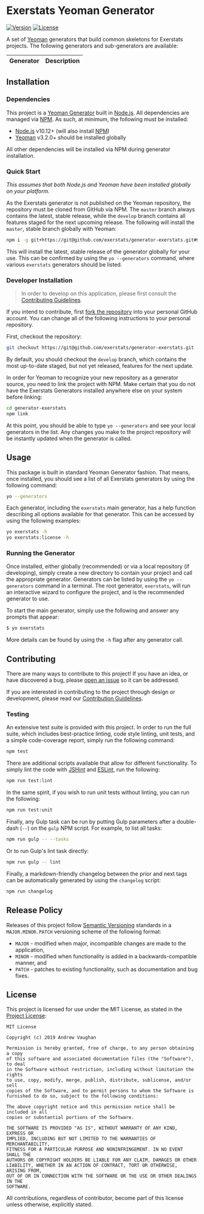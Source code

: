 # Exerstats Yeoman Generator

[![Version][version-image]][github-release]
[![License][license-image]][github-license]

A set of [Yeoman][yeoman] generators that build common skeletons for Exerstats projects. The following generators
and sub-generators are available:

| Generator         | Description                                                                          |
|:-----------------:|:-------------------------------------------------------------------------------------|

## Installation

### Dependencies

This project is a [Yeoman Generator][yeoman] built in [Node.js][node]. All dependencies are managed via [NPM][npm].
As such, at minimum, the following must be installed:

* [Node.js][node] v10.12+ (will also install [NPM][npm])
* [Yeoman][yeoman] v3.2.0+ should be installed globally

All other dependencies will be installed via NPM during generator installation.

### Quick Start

*This assumes that both Node.js and Yeoman have been installed globally on your platform.*

As the Exerstats generator is not published on the Yeoman repository, the repository must be cloned from GitHub via
NPM.  The `master` branch always contains the latest, stable release, while the `develop` branch contains all
features staged for the next upcoming release.  The following will install the `master`, stable branch globally with
Yeoman:

```bash
npm i -g git+https://git@github.com/exerstats/generator-exerstats.git#master
```

This will install the latest, stable release of the generator globally for your use.  This can be confirmed by
using the `yo --generators` command, where various `exerstats` generators should be listed.

### Developer Installation

> In order to develop on this application, please first consult the [Contributing Guidelines][github-contribute].

If you intend to contribute, first [fork the repository][github-fork] into your personal GitHub account. You can
change all of the following instructions to your personal repository.

First, checkout the repository:

```bash
git checkout https://git@github.com/exerstats/generator-exerstats.git
```

By default, you should checkout the `develop` branch, which contains the most up-to-date staged, but not yet released,
features for the next update.

In order for Yeoman to recognize your new repository as a generator source, you need to link the project with NPM.
Make certain that you do not have the Exerstats Generators installed anywhere else on your system before linking:

```bash
cd generator-exerstats
npm link
```

At this point, you should be able to type `yo --generators` and see your local generators in the list. Any changes you
make to the project repository will be instantly updated when the generator is called.

## Usage

This package is built in standard Yeoman Generator fashion. That means, once installed, you should see a list of all
Exerstats generators by using the following command:

```bash
yo --generators
```

Each generator, including the `exerstats` main generator, has a help function describing all options available for
that generator. This can be accessed by using the following examples:

```bash
yo exerstats -h
yo exerstats:license -h
```

### Running the Generator

Once installed, either globally (recommended) or via a local repository (if developing), simply create a new
directory to contain your project and call the appropriate generator.  Generators can be listed by using the
`yo --generators` command in a terminal.  The root generator, `exerstats`, will run an interactive wizard to configure
the project, and is the recommended generator to use.

To start the main generator, simply use the following and answer any prompts that appear:

```bash
$ yo exerstats
```

More details can be found by using the `-h` flag after any generator call.

## Contributing

There are many ways to contribute to this project!  If you have an idea, or have discovered a bug, please
[open an issue][github-issue] so it can be addressed.

If you are interested in contributing to the project through design or development, please read our
[Contribution Guidelines][github-contribute].

### Testing

An extensive test suite is provided with this project. In order to run the full suite, which includes best-practice
linting, code style linting, unit tests, and a simple code-coverage report, simply run the following command:

```bash
npm test
```

There are additional scripts available that allow for different functionality. To simply lint the code with
[JSHint][jshint] and [ESLint][eslint], run the following:

```bash
npm run test:lint
```

In the same spirit, if you wish to run unit tests without linting, you can run the following:

```bash
npm run test:unit
```

Finally, any Gulp task can be run by putting Gulp parameters after a double-dash (`--`) on the `gulp` NPM script.
For example, to list all tasks:

```bash
npm run gulp -- --tasks
```

Or to run Gulp's lint task directly:

```bash
npm run gulp -- lint
```

Finally, a markdown-friendly changelog between the prior and next tags can be automatically generated by using the
`changelog` script:

```bash
npm run changelog
```

## Release Policy

Releases of this project follow [Semantic Versioning][semver] standards in a `MAJOR.MINOR.PATCH` versioning scheme of
the following format:

* `MAJOR` - modified when major, incompatible changes are made to the application,
* `MINOR` - modified when functionality is added in a backwards-compatible manner, and
* `PATCH` - patches to existing functionality, such as documentation and bug fixes.

## License

This project is licensed for use under the MIT License, as stated in the [Project License](LICENSE):

```
MIT License

Copyright (c) 2019 Andrew Vaughan

Permission is hereby granted, free of charge, to any person obtaining a copy
of this software and associated documentation files (the "Software"), to deal
in the Software without restriction, including without limitation the rights
to use, copy, modify, merge, publish, distribute, sublicense, and/or sell
copies of the Software, and to permit persons to whom the Software is
furnished to do so, subject to the following conditions:

The above copyright notice and this permission notice shall be included in all
copies or substantial portions of the Software.

THE SOFTWARE IS PROVIDED "AS IS", WITHOUT WARRANTY OF ANY KIND, EXPRESS OR
IMPLIED, INCLUDING BUT NOT LIMITED TO THE WARRANTIES OF MERCHANTABILITY,
FITNESS FOR A PARTICULAR PURPOSE AND NONINFRINGEMENT. IN NO EVENT SHALL THE
AUTHORS OR COPYRIGHT HOLDERS BE LIABLE FOR ANY CLAIM, DAMAGES OR OTHER
LIABILITY, WHETHER IN AN ACTION OF CONTRACT, TORT OR OTHERWISE, ARISING FROM,
OUT OF OR IN CONNECTION WITH THE SOFTWARE OR THE USE OR OTHER DEALINGS IN THE
SOFTWARE.
```

All contributions, regardless of contributor, become part of this license unless otherwise, explicitly stated.



[version-image]:     http://img.shields.io/badge/release-0.1.0-blue.svg?style=flat
[license-image]:     http://img.shields.io/badge/license-MIT-blue.svg?style=flat

[github-contribute]: https://github.com/exerstats/generator-exerstats/blob/master/CONTRIBUTING.md
[github-issue]:      https://github.com/exerstats/generator-exerstats/issues
[github-license]:    https://github.com/exerstats/generator-exerstats/blob/master/LICENSE
[github-release]:    https://github.com/exerstats/generator-exerstats/releases
[github-fork]:       https://github.com/exerstats/generator-exerstats/fork

[semver]:            http://semver.org/

[jshint]:            https://jshint.com/
[eslint]:            https://eslint.org/
[yeoman]:            https://yeoman.io/
[node]:              https://nodejs.org/
[npm]:               https://www.npmjs.com/
